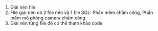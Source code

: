1. Giải nén file
2. File giải nén có 2 file nén và 1 file SQL: Phần mềm chấm công, Phần mềm mô phòng camera chấm công
3. Giải nén từng file để có thể tham khảo code
 
 
